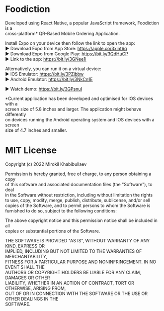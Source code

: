 # Foodiction

Developed using React Native, a popular JavaScript framework, Foodiction is a  
cross-platform* QR-Based Mobile Ordering Application.

Install Expo on your device then follow the link to open the app:  
► Download Expo from App Store: https://apple.co/3xint6q  
► Download Expo from Google Play: https://bit.ly/3QdHuCP  
► Link to the app: https://bit.ly/3GNee1i

Alternatively, you can run it on a virtual device:  
► IOS Emulator: https://bit.ly/3PZjbbw  
► Android Emulator: https://bit.ly/3NkCn1E

► Watch demo: https://bit.ly/3GPsnuI

*Current application has been developed and optimised for IOS devices with a  
screen size of 5.8 inches and larger. The application might behave differently  
on devices running the Android operating system and IOS devices with a screen  
size of 4.7 inches and smaller.

# MIT License

Copyright (c) 2022 Mirokil Khabibullaev

Permission is hereby granted, free of charge, to any person obtaining a copy  
of this software and associated documentation files (the "Software"), to deal  
in the Software without restriction, including without limitation the rights  
to use, copy, modify, merge, publish, distribute, sublicense, and/or sell  
copies of the Software, and to permit persons to whom the Software is  
furnished to do so, subject to the following conditions:

The above copyright notice and this permission notice shall be included in all  
copies or substantial portions of the Software.

THE SOFTWARE IS PROVIDED "AS IS", WITHOUT WARRANTY OF ANY KIND, EXPRESS OR  
IMPLIED, INCLUDING BUT NOT LIMITED TO THE WARRANTIES OF MERCHANTABILITY,  
FITNESS FOR A PARTICULAR PURPOSE AND NONINFRINGEMENT. IN NO EVENT SHALL THE  
AUTHORS OR COPYRIGHT HOLDERS BE LIABLE FOR ANY CLAIM, DAMAGES OR OTHER  
LIABILITY, WHETHER IN AN ACTION OF CONTRACT, TORT OR OTHERWISE, ARISING FROM,  
OUT OF OR IN CONNECTION WITH THE SOFTWARE OR THE USE OR OTHER DEALINGS IN THE  
SOFTWARE.
